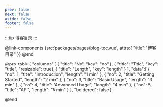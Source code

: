 ```yaml
---
prev: false
next: false
aside: false
footer: false
---
```


:::tip 博客目录
:::

@link-components
{src:'packages/pages/blog-toc.vue',
attrs:{
"title":"博客目录"
}}
@end

@pro-table
{
"columns":[
{ "title": "No", "key": "no" },
{ "title": "Title", "key": "title", "resizable": true},
{ "title": "Length", "key": "length" }
],
"data":[
{ "no": 1, "title": "Introduction", "length": "1 min" },
{ "no": 2, "title": "Getting Started", "length": "2 min" },
{ "no": 3, "title": "Basic Usage", "length": "3 min" },
{ "no": 4, "title": "Advanced Usage", "length": "4 min" },
{ "no": 5, "title": "API", "length": "5 min" }
],
"bordered": false
}

@end
